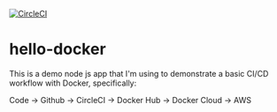 [![CircleCI](https://circleci.com/gh/roberttaraya/hello-docker.svg?style=shield)](https://circleci.com/gh/roberttaraya/hello-docker)

# hello-docker

This is a demo node js app that I'm using to demonstrate a basic CI/CD workflow with Docker, specifically:

Code -> Github -> CircleCI -> Docker Hub -> Docker Cloud -> AWS
